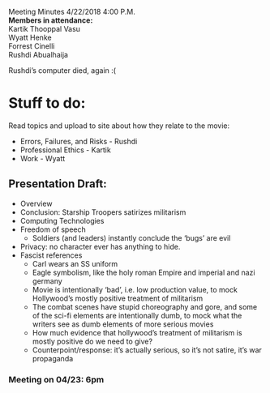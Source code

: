 Meeting Minutes 4/22/2018 4:00 P.M.  
**Members in attendance:**  
Kartik Thooppal Vasu  
Wyatt Henke  
Forrest Cinelli  
Rushdi Abualhaija  

Rushdi’s computer died, again :(


# Stuff to do:
Read topics and upload to site about how they relate to the movie:
- Errors, Failures, and Risks - Rushdi
- Professional Ethics - Kartik
- Work - Wyatt

## Presentation Draft:
- Overview
- Conclusion: Starship Troopers satirizes militarism
- Computing Technologies
- Freedom of speech 
    - Soldiers (and leaders) instantly conclude the ‘bugs’ are evil
- Privacy: no character ever has anything to hide. 
- Fascist references
    - Carl wears an SS uniform
    - Eagle symbolism, like the holy roman Empire and imperial and nazi germany
    - Movie is intentionally ‘bad’, i.e. low production value, to mock Hollywood’s mostly positive treatment of militarism
    - The combat scenes have stupid choreography and gore, and some of the sci-fi elements are intentionally dumb, to mock what the writers see as dumb elements of more serious movies
    - How much evidence that hollywood’s treatment of militarism is mostly positive do we need to give?
    - Counterpoint/response: it’s actually serious, so it’s not satire, it’s war propaganda 

### Meeting on 04/23: 6pm